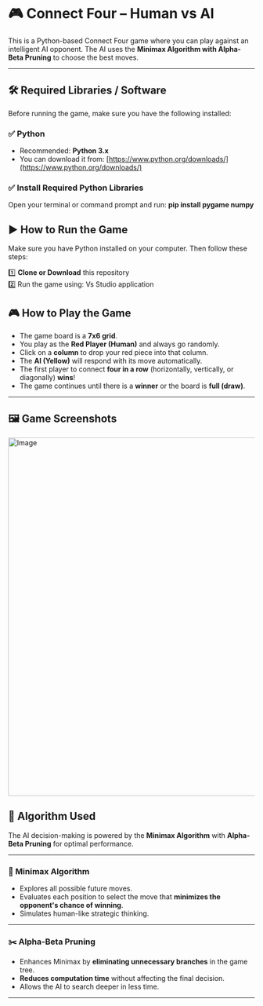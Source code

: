 # 🎮 Connect Four – Human vs AI

This is a Python-based Connect Four game where you can play against an intelligent AI opponent. The AI uses the **Minimax Algorithm with Alpha-Beta Pruning** to choose the best moves.

---


## 🛠️ Required Libraries / Software

Before running the game, make sure you have the following installed:

### ✅ Python

- Recommended: **Python 3.x**
- You can download it from: [https://www.python.org/downloads/](https://www.python.org/downloads/)

### ✅ Install Required Python Libraries

Open your terminal or command prompt and run:    **pip install pygame numpy**

## ▶️ How to Run the Game

Make sure you have Python installed on your computer. Then follow these steps:

1️⃣ **Clone or Download** this repository  
2️⃣ Run the game using: Vs Studio application 


## 🎮 How to Play the Game

- The game board is a **7x6 grid**.
- You play as the **Red Player (Human)** and always go randomly.
- Click on a **column** to drop your red piece into that column.
- The **AI (Yellow)** will respond with its move automatically.
- The first player to connect **four in a row** (horizontally, vertically, or diagonally) **wins**!
- The game continues until there is a **winner** or the board is **full (draw)**.

---

## 🖼️ Game Screenshots

<img width="701" height="730" alt="Image" src="https://github.com/user-attachments/assets/f7bc3db4-0cbb-46c5-b0ec-3dd8f911d48c" />


## 🧠 Algorithm Used

The AI decision-making is powered by the **Minimax Algorithm** with **Alpha-Beta Pruning** for optimal performance.

---

### 🧩 Minimax Algorithm

- Explores all possible future moves.
- Evaluates each position to select the move that **minimizes the opponent's chance of winning**.
- Simulates human-like strategic thinking.

---

### ✂️ Alpha-Beta Pruning

- Enhances Minimax by **eliminating unnecessary branches** in the game tree.
- **Reduces computation time** without affecting the final decision.
- Allows the AI to search deeper in less time.

---



